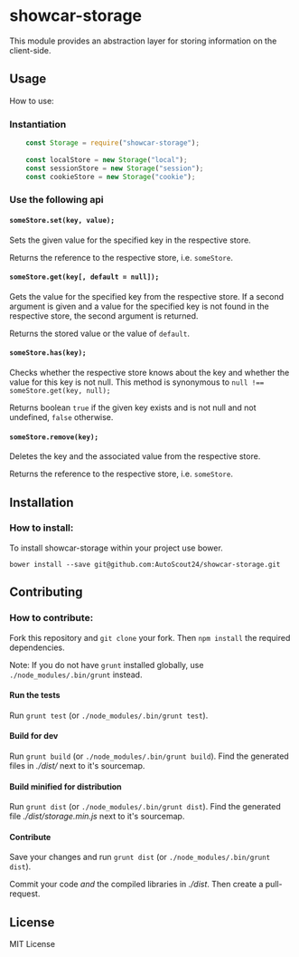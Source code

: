 # showcar-storage

This module provides an abstraction layer for storing information on the client-side.


## Usage

How to use:

### Instantiation

```javascript
    const Storage = require("showcar-storage");
    
    const localStore = new Storage("local");
    const sessionStore = new Storage("session");
    const cookieStore = new Storage("cookie");
```

### Use the following api

#### `someStore.set(key, value);`

  Sets the given value for the specified key in the respective store.

  Returns the reference to the respective store, i.e. `someStore`.

#### `someStore.get(key[, default = null]);`

  Gets the value for the specified key from the respective store. If a second argument is given and
  a value for the specified key is not found in the respective store, the second argument is returned.

  Returns the stored value or the value of `default`.

#### `someStore.has(key);`

  Checks whether the respective store knows about the key and whether the value for this key is not null.
  This method is synonymous to `null !== someStore.get(key, null);`

  Returns boolean `true` if the given key exists and is not null and not undefined, `false` otherwise.
  
#### `someStore.remove(key);`

  Deletes the key and the associated value from the respective store.

  Returns the reference to the respective store, i.e. `someStore`.


## Installation

### How to install:

  To install showcar-storage within your project use bower.
  
  `bower install --save git@github.com:AutoScout24/showcar-storage.git`

## Contributing

### How to contribute:

  Fork this repository and `git clone` your fork. Then `npm install` the required dependencies.

  Note: If you do not have `grunt` installed globally, use `./node_modules/.bin/grunt` instead.

#### Run the tests

  Run `grunt test` (or `./node_modules/.bin/grunt test`).

#### Build for dev

  Run `grunt build` (or `./node_modules/.bin/grunt build`). Find the generated files in _./dist/_ next to it's sourcemap.

#### Build minified for distribution

  Run `grunt dist` (or `./node_modules/.bin/grunt dist`). Find the generated file _./dist/storage.min.js_ next to it's sourcemap.

#### Contribute

  Save your changes and run `grunt dist` (or `./node_modules/.bin/grunt dist`).

  Commit your code _and_ the compiled libraries in _./dist_. Then create a pull-request.


## License

MIT License

